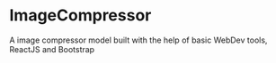 # ImageCompressor
A image compressor model built with the help of basic WebDev tools, ReactJS and Bootstrap
